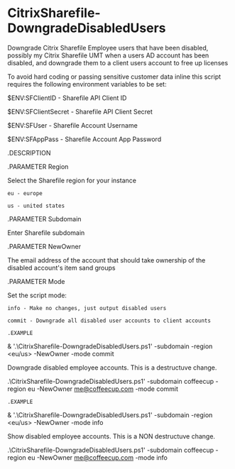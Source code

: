 # CitrixSharefile-DowngradeDisabledUsers
Downgrade Citrix Sharefile Employee users that have been disabled, possibly my Citrix Sharefile UMT when a users AD account has been disabled, and downgrade them to a client users account to free up licenses

To avoid hard coding or passing sensitive customer data inline this script requires the following environment variables to be set: 


  $ENV:SFClientID - Sharefile API Client ID 
  
  $ENV:SFClientSecret - Sharefile API Client Secret
  
  $ENV:SFUser - Sharefile Account Username
  
  $ENV:SFAppPass - Sharefile Account App Password
  


.DESCRIPTION

  .PARAMETER Region
  
Select the Sharefile region for your instance 

 	eu - europe
  
	us - united states 

  .PARAMETER Subdomain
  
Enter Sharefile subdomain 


  .PARAMETER NewOwner
  
The email address of the account that should take ownership of the disabled account's item sand groups


  .PARAMETER Mode
  
Set the script mode:

    info - Make no changes, just output disabled users
    
    commit - Downgrade all disabled user accounts to client accounts 

    .EXAMPLE
    
& '.\CitrixSharefile-DowngradeDisabledUsers.ps1' -subdomain <subdomain> -region <eu/us> -NewOwner <email> -mode commit
  

Downgrade disabled employee accounts. This is a destructuve change.
  

.\CitrixSharefile-DowngradeDisabledUsers.ps1' -subdomain coffeecup -region eu -NewOwner me@coffeecup.com -mode commit
  

    .EXAMPLE
  
& '.\CitrixSharefile-DowngradeDisabledUsers.ps1' -subdomain <subdomain> -region <eu/us> -NewOwner <email> -mode info
  

Show disabled employee accounts. This is a NON destructuve change.
  

.\CitrixSharefile-DowngradeDisabledUsers.ps1' -subdomain coffeecup -region eu -NewOwner me@coffeecup.com -mode info
  
